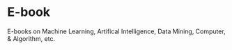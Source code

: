 # E-book
E-books on Machine Learning, Artifical Intelligence, Data Mining, Computer, & Algorithm, etc.
